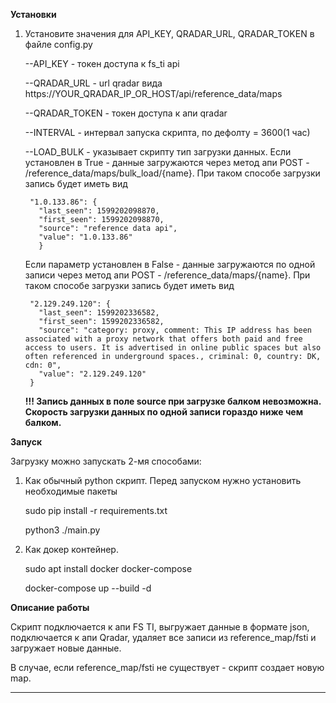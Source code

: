 **Установки**

1. Установите значения для API_KEY, QRADAR_URL, QRADAR_TOKEN в файле config.py

    --API_KEY - токен доступа к fs_ti api
    
    --QRADAR_URL - url qradar вида https://YOUR_QRADAR_IP_OR_HOST/api/reference_data/maps
    
    --QRADAR_TOKEN - токен доступа к апи qradar
    
    --INTERVAL - интервал запуска скрипта, по дефолту = 3600(1 час)
    
    --LOAD_BULK - указывает скрипту тип загрузки данных. Если установлен в True -
    данные загружаются через метод апи POST - /reference_data/maps/bulk_load/{name}.
    При таком способе загрузки запись будет иметь вид 

        "1.0.133.86": {
          "last_seen": 1599202098870,
          "first_seen": 1599202098870,
          "source": "reference data api",
          "value": "1.0.133.86"
          }
    Если параметр установлен в False - данные загружаются по одной записи через 
    метод апи  POST - /reference_data/maps/{name}. При таком способе загрузки 
    запись будет иметь вид 
        
        "2.129.249.120": {
          "last_seen": 1599202336582,
          "first_seen": 1599202336582,
          "source": "category: proxy, comment: This IP address has been associated with a proxy network that offers both paid and free access to users. It is advertised in online public spaces but also often referenced in underground spaces., criminal: 0, country: DK, cdn: 0",
          "value": "2.129.249.120"
        }
      
    **!!! Запись данных в поле source при загрузке балком невозможна.**
    **Скорость загрузки данных по одной записи гораздо ниже чем балком.**
    
**Запуск**

Загрузку можно запускать 2-мя способами:

   1. Как обычный python скрипт. Перед запуском нужно установить необходимые пакеты
        
         sudo pip install -r requirements.txt
         
         python3 ./main.py
           
        
   2. Как докер контейнер. 
   
         sudo apt install docker docker-compose
         
         docker-compose up --build -d
     
     
**Описание работы**

   Скрипт подключается к апи FS TI, выгружает данные в формате json, подключается
   к апи Qradar, удаляет все записи из reference_map/fsti и загружает новые данные.
   
   В случае, если reference_map/fsti не существует - скрипт создает новую map.
     

-------------------------------------------------------------------
                
        